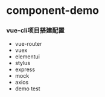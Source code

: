 # component-demo

### vue-cli项目搭建配置

- vue-router 
- vuex
- elementui
- stylus
- express
- mock
- axios
- demo test
